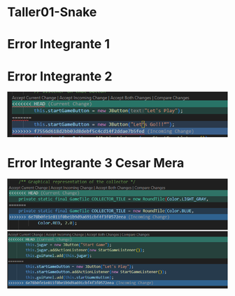 # Taller01-Snake
# Error Integrante 1

# Error Integrante 2
![Error Integrante 2](https://github.com/caalmora/Taller01-Snake/blob/main/Imagenes/Error%20Integrante%202.png)
# Error Integrante 3 Cesar Mera
![Error 1 Inegrante 3](https://github.com/caalmora/Taller01-Snake/blob/main/Imagenes/Error%201%20Integrante%203.png "Error 1 Inegrante 3")
![Error 2 Inegrante 3](https://github.com/caalmora/Taller01-Snake/blob/main/Imagenes/Error%202%20Integrante%203.png "Error 2 Inegrante 3")
